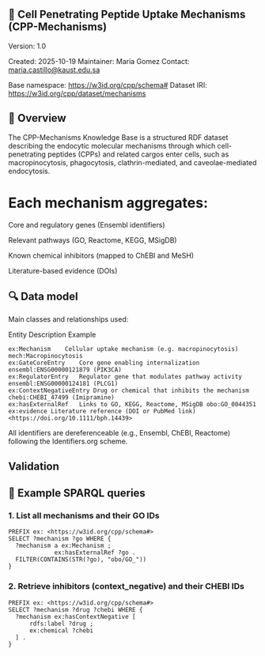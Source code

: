 ## 🧬 Cell Penetrating Peptide Uptake Mechanisms (CPP-Mechanisms)

Version: 1.0

Created: 2025-10-19
Maintainer: Maria Gomez
Contact: maria.castillo@kaust.edu.sa

Base namespace: https://w3id.org/cpp/schema#
Dataset IRI: https://w3id.org/cpp/dataset/mechanisms

## 📘 Overview

The CPP-Mechanisms Knowledge Base is a structured RDF dataset describing the endocytic molecular mechanisms through which cell-penetrating peptides (CPPs) and related cargos enter cells, such as macropinocytosis, phagocytosis, clathrin-mediated, and caveolae-mediated endocytosis.

# Each mechanism aggregates:

Core and regulatory genes (Ensembl identifiers)

Relevant pathways (GO, Reactome, KEGG, MSigDB)

Known chemical inhibitors (mapped to ChEBI and MeSH)

Literature-based evidence (DOIs)

## 🔍 Data model

Main classes and relationships used:

Entity	Description	Example
```
ex:Mechanism	Cellular uptake mechanism (e.g. macropinocytosis)	mech:Macropinocytosis
ex:GateCoreEntry	Core gene enabling internalization	ensembl:ENSG00000121879 (PIK3CA)
ex:RegulatorEntry	Regulator gene that modulates pathway activity	ensembl:ENSG00000124181 (PLCG1)
ex:ContextNegativeEntry	Drug or chemical that inhibits the mechanism	chebi:CHEBI_47499 (Imipramine)
ex:hasExternalRef	Links to GO, KEGG, Reactome, MSigDB	obo:GO_0044351
ex:evidence	Literature reference (DOI or PubMed link)	<https://doi.org/10.1111/bph.14439>
```
All identifiers are dereferenceable (e.g., Ensembl, ChEBI, Reactome) following the Identifiers.org
 scheme.

## Validation



## 🧠 Example SPARQL queries

### 1. List all mechanisms and their GO IDs
```
PREFIX ex: <https://w3id.org/cpp/schema#>
SELECT ?mechanism ?go WHERE {
  ?mechanism a ex:Mechanism ;
             ex:hasExternalRef ?go .
  FILTER(CONTAINS(STR(?go), "obo/GO_"))
}
```

### 2. Retrieve inhibitors (context_negative) and their CHEBI IDs
```
PREFIX ex: <https://w3id.org/cpp/schema#>
SELECT ?mechanism ?drug ?chebi WHERE {
  ?mechanism ex:hasContextNegative [
      rdfs:label ?drug ;
      ex:chemical ?chebi
  ] .
}
```
